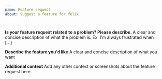 ```yaml
---
name: Feature request
about: Suggest a feature for felix

---
```


**Is your feature request related to a problem? Please describe.**
A clear and concise description of what the problem is. Ex. I'm always frustrated when [...]

**Describe the feature you'd like**
A clear and concise description of what you want

**Additional context**
Add any other context or screenshots about the feature request here.
